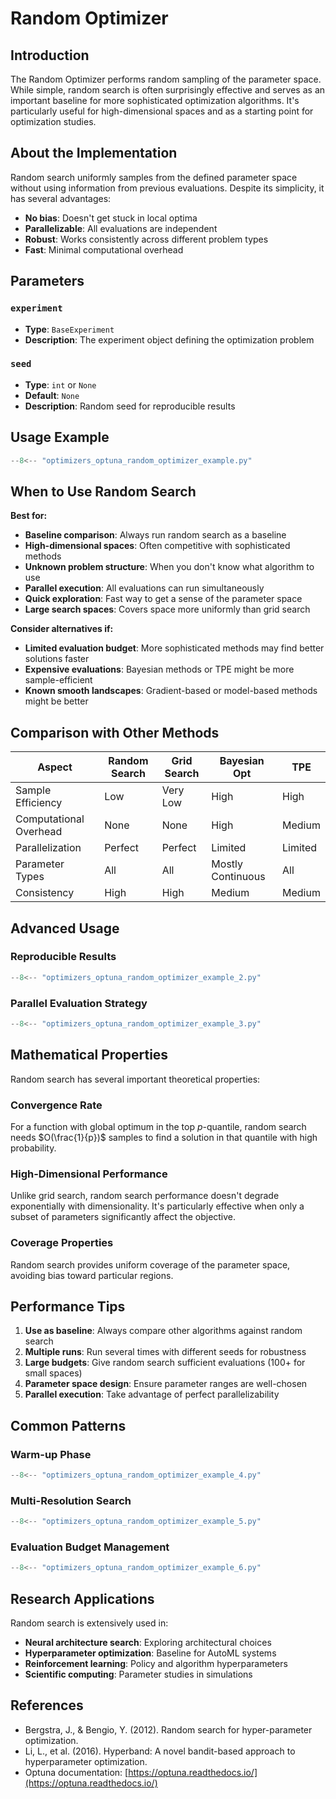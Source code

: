 # Random Optimizer

## Introduction

The Random Optimizer performs random sampling of the parameter space. While simple, random search is often surprisingly effective and serves as an important baseline for more sophisticated optimization algorithms. It's particularly useful for high-dimensional spaces and as a starting point for optimization studies.

## About the Implementation

Random search uniformly samples from the defined parameter space without using information from previous evaluations. Despite its simplicity, it has several advantages:

- **No bias**: Doesn't get stuck in local optima
- **Parallelizable**: All evaluations are independent
- **Robust**: Works consistently across different problem types
- **Fast**: Minimal computational overhead

## Parameters

### `experiment`
- **Type**: `BaseExperiment`
- **Description**: The experiment object defining the optimization problem

### `seed`
- **Type**: `int` or `None`
- **Default**: `None`
- **Description**: Random seed for reproducible results

## Usage Example

```python
--8<-- "optimizers_optuna_random_optimizer_example.py"
```

## When to Use Random Search

**Best for:**
- **Baseline comparison**: Always run random search as a baseline
- **High-dimensional spaces**: Often competitive with sophisticated methods
- **Unknown problem structure**: When you don't know what algorithm to use
- **Parallel execution**: All evaluations can run simultaneously
- **Quick exploration**: Fast way to get a sense of the parameter space
- **Large search spaces**: Covers space more uniformly than grid search

**Consider alternatives if:**
- **Limited evaluation budget**: More sophisticated methods may find better solutions faster
- **Expensive evaluations**: Bayesian methods or TPE might be more sample-efficient
- **Known smooth landscapes**: Gradient-based or model-based methods might be better

## Comparison with Other Methods

| Aspect | Random Search | Grid Search | Bayesian Opt | TPE |
|--------|--------------|-------------|---------------|-----|
| Sample Efficiency | Low | Very Low | High | High |
| Computational Overhead | None | None | High | Medium |
| Parallelization | Perfect | Perfect | Limited | Limited |
| Parameter Types | All | All | Mostly Continuous | All |
| Consistency | High | High | Medium | Medium |

## Advanced Usage

### Reproducible Results

```python
--8<-- "optimizers_optuna_random_optimizer_example_2.py"
```

### Parallel Evaluation Strategy

```python
--8<-- "optimizers_optuna_random_optimizer_example_3.py"
```

## Mathematical Properties

Random search has several important theoretical properties:

### Convergence Rate
For a function with global optimum in the top $p$-quantile, random search needs $O(\frac{1}{p})$ samples to find a solution in that quantile with high probability.

### High-Dimensional Performance
Unlike grid search, random search performance doesn't degrade exponentially with dimensionality. It's particularly effective when only a subset of parameters significantly affect the objective.

### Coverage Properties
Random search provides uniform coverage of the parameter space, avoiding bias toward particular regions.

## Performance Tips

1. **Use as baseline**: Always compare other algorithms against random search
2. **Multiple runs**: Run several times with different seeds for robustness
3. **Large budgets**: Give random search sufficient evaluations (100+ for small spaces)
4. **Parameter space design**: Ensure parameter ranges are well-chosen
5. **Parallel execution**: Take advantage of perfect parallelizability

## Common Patterns

### Warm-up Phase

```python
--8<-- "optimizers_optuna_random_optimizer_example_4.py"
```

### Multi-Resolution Search

```python
--8<-- "optimizers_optuna_random_optimizer_example_5.py"
```

### Evaluation Budget Management

```python
--8<-- "optimizers_optuna_random_optimizer_example_6.py"
```

## Research Applications

Random search is extensively used in:

- **Neural architecture search**: Exploring architectural choices
- **Hyperparameter optimization**: Baseline for AutoML systems
- **Reinforcement learning**: Policy and algorithm hyperparameters
- **Scientific computing**: Parameter studies in simulations

## References

- Bergstra, J., & Bengio, Y. (2012). Random search for hyper-parameter optimization.
- Li, L., et al. (2016). Hyperband: A novel bandit-based approach to hyperparameter optimization.
- Optuna documentation: [https://optuna.readthedocs.io/](https://optuna.readthedocs.io/)